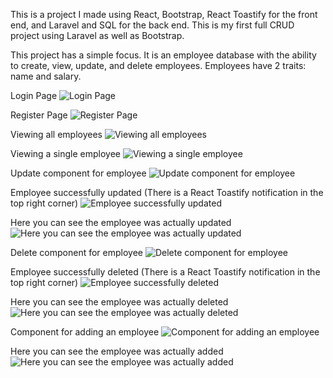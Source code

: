 This is a project I made using React, Bootstrap, React Toastify for the front end, and Laravel and SQL for the back end. This is my first full CRUD project using Laravel as well as Bootstrap.

This project has a simple focus. It is an employee database with the ability to create, view, update, and delete employees. Employees have 2 traits: name and salary. 

Login Page
![Login Page](https://i.imgur.com/hzeukSy.png)

Register Page
![Register Page](https://i.imgur.com/MrbEdU6.png)

Viewing all employees
![Viewing all employees](https://i.imgur.com/TCLOLvY.png)

Viewing a single employee
![Viewing a single employee](https://i.imgur.com/ZPbEBeO.png)

Update component for employee
![Update component for employee](https://i.imgur.com/PahrGVK.png)

Employee successfully updated (There is a React Toastify notification in the top right corner)
![Employee successfully updated](https://i.imgur.com/djDrghW.png)

Here you can see the employee was actually updated
![Here you can see the employee was actually updated](https://i.imgur.com/mDPBjKI.png)

Delete component for employee
![Delete component for employee](https://i.imgur.com/UhN4X8W.png)

Employee successfully deleted (There is a React Toastify notification in the top right corner)
![Employee successfully deleted](https://i.imgur.com/ZZQufaJ.png)

Here you can see the employee was actually deleted
![Here you can see the employee was actually deleted](https://i.imgur.com/HgGf5wF.png)

Component for adding an employee
![Component for adding an employee](https://i.imgur.com/Qq6eyXb.png)

Here you can see the employee was actually added
![Here you can see the employee was actually added](https://i.imgur.com/Mpf0z1V.png)
